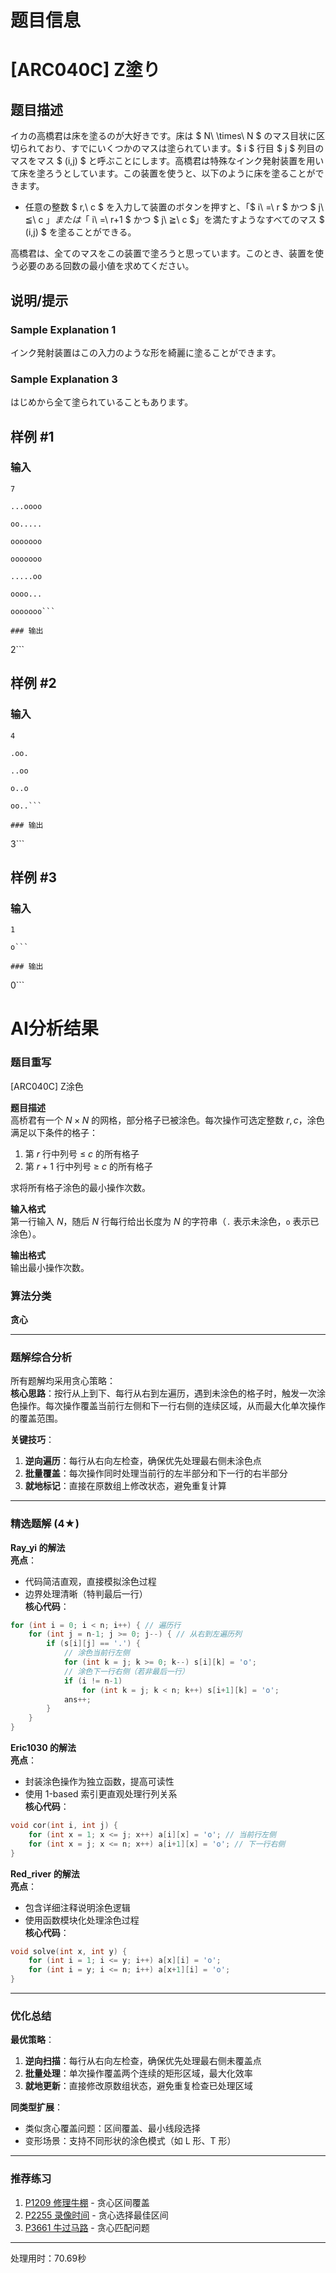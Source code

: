 # 题目信息

# [ARC040C] Z塗り

## 题目描述

[problemUrl]: https://atcoder.jp/contests/arc040/tasks/arc040_c

イカの高橋君は床を塗るのが大好きです。床は $ N\ \times\ N $ のマス目状に区切られており、すでにいくつかのマスは塗られています。$ i $ 行目 $ j $ 列目のマスをマス $ (i,j) $ と呼ぶことにします。高橋君は特殊なインク発射装置を用いて床を塗ろうとしています。この装置を使うと、以下のように床を塗ることができます。

- 任意の整数 $ r,\ c $ を入力して装置のボタンを押すと、「$ i\ =\ r $ かつ $ j\ ≦\ c $」または「$ i\ =\ r+1 $ かつ $ j\ ≧\ c $」を満たすようなすべてのマス $ (i,j) $ を塗ることができる。

高橋君は、全てのマスをこの装置で塗ろうと思っています。このとき、装置を使う必要のある回数の最小値を求めてください。

## 说明/提示

### Sample Explanation 1

インク発射装置はこの入力のような形を綺麗に塗ることができます。

### Sample Explanation 3

はじめから全て塗られていることもあります。

## 样例 #1

### 输入

```
7

...oooo

oo.....

ooooooo

ooooooo

.....oo

oooo...

ooooooo```

### 输出

```
2```

## 样例 #2

### 输入

```
4

.oo.

..oo

o..o

oo..```

### 输出

```
3```

## 样例 #3

### 输入

```
1

o```

### 输出

```
0```

# AI分析结果



### 题目重写
[ARC040C] Z涂色

**题目描述**  
高桥君有一个 $N \times N$ 的网格，部分格子已被涂色。每次操作可选定整数 $r, c$，涂色满足以下条件的格子：
1. 第 $r$ 行中列号 ≤ $c$ 的所有格子
2. 第 $r+1$ 行中列号 ≥ $c$ 的所有格子

求将所有格子涂色的最小操作次数。

**输入格式**  
第一行输入 $N$，随后 $N$ 行每行给出长度为 $N$ 的字符串（`.` 表示未涂色，`o` 表示已涂色）。

**输出格式**  
输出最小操作次数。

### 算法分类
**贪心**

---

### 题解综合分析
所有题解均采用贪心策略：  
**核心思路**：按行从上到下、每行从右到左遍历，遇到未涂色的格子时，触发一次涂色操作。每次操作覆盖当前行左侧和下一行右侧的连续区域，从而最大化单次操作的覆盖范围。

**关键技巧**：  
1. **逆向遍历**：每行从右向左检查，确保优先处理最右侧未涂色点  
2. **批量覆盖**：每次操作同时处理当前行的左半部分和下一行的右半部分  
3. **就地标记**：直接在原数组上修改状态，避免重复计算  

---

### 精选题解 (4★)
**Ray_yi 的解法**  
**亮点**：  
- 代码简洁直观，直接模拟涂色过程  
- 边界处理清晰（特判最后一行）  
**核心代码**：  
```cpp
for (int i = 0; i < n; i++) { // 遍历行
    for (int j = n-1; j >= 0; j--) { // 从右到左遍历列
        if (s[i][j] == '.') {
            // 涂色当前行左侧
            for (int k = j; k >= 0; k--) s[i][k] = 'o';
            // 涂色下一行右侧（若非最后一行）
            if (i != n-1) 
                for (int k = j; k < n; k++) s[i+1][k] = 'o';
            ans++;
        }
    }
}
```

**Eric1030 的解法**  
**亮点**：  
- 封装涂色操作为独立函数，提高可读性  
- 使用 1-based 索引更直观处理行列关系  
**核心代码**：  
```cpp
void cor(int i, int j) {
    for (int x = 1; x <= j; x++) a[i][x] = 'o'; // 当前行左侧
    for (int x = j; x <= n; x++) a[i+1][x] = 'o'; // 下一行右侧
}
```

**Red_river 的解法**  
**亮点**：  
- 包含详细注释说明涂色逻辑  
- 使用函数模块化处理涂色过程  
**核心代码**：  
```cpp
void solve(int x, int y) {
    for (int i = 1; i <= y; i++) a[x][i] = 'o';
    for (int i = y; i <= n; i++) a[x+1][i] = 'o';
}
```

---

### 优化总结
**最优策略**：  
1. **逆向扫描**：每行从右向左检查，确保优先处理最右侧未覆盖点  
2. **批量处理**：单次操作覆盖两个连续的矩形区域，最大化效率  
3. **就地更新**：直接修改原数组状态，避免重复检查已处理区域  

**同类型扩展**：  
- 类似贪心覆盖问题：区间覆盖、最小线段选择  
- 变形场景：支持不同形状的涂色模式（如 L 形、T 形）  

---

### 推荐练习
1. [P1209 修理牛棚](https://www.luogu.com.cn/problem/P1209) - 贪心区间覆盖  
2. [P2255 录像时间](https://www.luogu.com.cn/problem/P2255) - 贪心选择最佳区间  
3. [P3661 牛过马路](https://www.luogu.com.cn/problem/P3661) - 贪心匹配问题

---
处理用时：70.69秒
